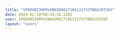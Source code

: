 ```yaml
---
title: "SP0DXBZ3HPRVXBK6D001710G1317V2TNQXJ8TCW3"
date: 2024-02-19T08:43:16.228Z
user: SP0DXBZ3HPRVXBK6D001710G1317V2TNQXJ8TCW3
layout: "users"
---
```

    